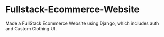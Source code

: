 # Fullstack-Ecommerce-Website
Made a FullStack Ecommerce Website using Django, which includes auth and Custom Clothing UI.
